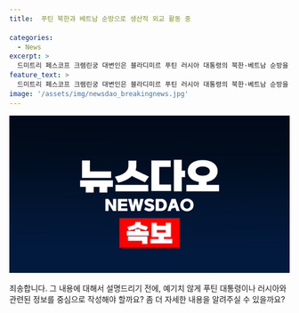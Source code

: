```yaml
---
title:  푸틴 북한과 베트남 순방으로 생산적 외교 활동 중

categories:
  - News
excerpt: >
  드미트리 페스코프 크렘린궁 대변인은 블라디미르 푸틴 러시아 대통령의 북한·베트남 순방을 치열하고 생산적이었다고 평가했다. 푸틴 대통령은 북한과 포괄적 전략 동반자 조약을 체결하고, 베트남과는 서로의 독립·주권과 영토의 온전성을 해치는 제3국들과의 동맹과 조약에 참여하지 않는다는 내용의 공동성명을 발표했다. 러시아와 파트너 국가들의 협력은 결코 제3국을 겨냥하지 않으며 오직 국민의 안녕 증진을 목표로 한다고 강조했다.
feature_text: >
  드미트리 페스코프 크렘린궁 대변인은 블라디미르 푸틴 러시아 대통령의 북한·베트남 순방을 치열하고 생산적이었다고 평가했다. 푸틴 대통령은 북한과 포괄적 전략 동반자 조약을 체결하고, 베트남과는 서로의 독립·주권과 영토의 온전성을 해치는 제3국들과의 동맹과 조약에 참여하지 않는다는 내용의 공동성명을 발표했다. 러시아와 파트너 국가들의 협력은 결코 제3국을 겨냥하지 않으며 오직 국민의 안녕 증진을 목표로 한다고 강조했다.
image: '/assets/img/newsdao_breakingnews.jpg'
---
```


<p><img src="/assets/img/newsdao_breakingnews.jpg" alt="koreaapp 속보" /></p>

<p>죄송합니다. 그 내용에 대해서 설명드리기 전에, 예기치 않게 푸틴 대통령이나 러시아와 관련된 정보를 중심으로 작성해야 할까요? 좀 더 자세한 내용을 알려주실 수 있을까요?</p>

